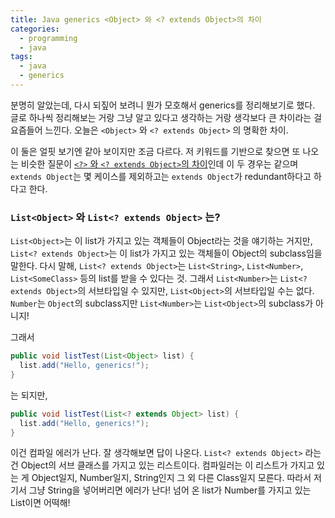 ```yaml
---
title: Java generics <Object> 와 <? extends Object>의 차이
categories:
  - programming
  - java
tags:
  - java
  - generics
---
```


분명히 알았는데, 다시 되짚어 보려니 뭔가 모호해서 generics를 정리해보기로 했다. 글로 하나씩 정리해보는 거랑 그냥 알고 있다고 생각하는 거랑 생각보다 큰 차이라는 걸 요즘들어 느낀다. 오늘은  `<Object>` 와 `<? extends Object>` 의 명확한 차이.

이 둘은 얼핏 보기엔 같아 보이지만 조금 다르다. 저 키워드를 기반으로 찾으면 또 나오는 비슷한 질문이 [`<?>` 와 `<? extends Object>`의 차이](https://stackoverflow.com/questions/8055389/whats-the-difference-between-and-extends-object-in-java-generics)인데 이 두 경우는 같으며 `extends Object`는 몇 케이스를 제외하고는 `extends Object`가 redundant하다고 하다고 한다.

### `List<Object>` 와 `List<? extends Object>` 는?
`List<Object>`는 이 list가 가지고 있는 객체들이 Object라는 것을 얘기하는 거지만, `List<? extends Object>`는 이 list가 가지고 있는 객체들이 Object의 subclass임을 말한다. 다시 말해, `List<? extends Object>`는 `List<String>`, `List<Number>`, `List<SomeClass>` 등의 list를 받을 수 있다는 것. 그래서 `List<Number>`는 `List<? extends Object>`의 서브타입일 수 있지만, `List<Object>`의 서브타입일 수는 없다. `Number`는 `Object`의 subclass지만 `List<Number>`는 `List<Object>`의 subclass가 아니지!

그래서 
```java
public void listTest(List<Object> list) {
  list.add("Hello, generics!");
}
```
는 되지만,
```java
public void listTest(List<? extends Object> list) {
  list.add("Hello, generics!");
}
```
이건 컴파일 에러가 난다. 잘 생각해보면 답이 나온다.
`List<? extends Object>` 라는 건 Object의 서브 클래스를 가지고 있는 리스트이다. 컴파일러는 이 리스트가 가지고 있는 게 Object일지, Number일지, String인지 그 외 다른 Class일지 모른다. 따라서 저기서 그냥 String을 넣어버리면 에러가 난다! 넘어 온 list가 Number를 가지고 있는 List이면 어떡해!